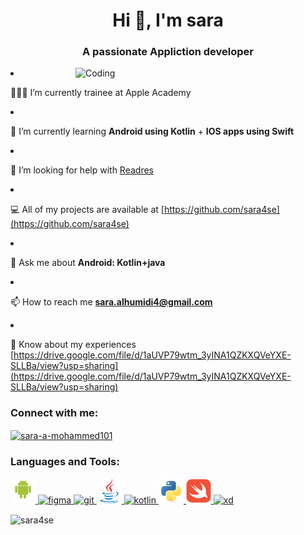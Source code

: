 
<h1 align="center" >Hi 👋, I'm sara</h1>
<h3 align="center">A passionate Appliction developer</h3>
<img align="right" alt="Coding" width="400" src="https://media1.giphy.com/media/LMcB8XospGZO8UQq87/giphy.gif?cid=ecf05e47npj5xbx1zkqzk9en5vaj7uplsoe2r9wp1t92zy8r&rid=giphy.gif&ct=g")

 
- 👩🏻‍💻 I’m currently trainee at Apple Academy 

- 🌱 I’m currently learning **Android using Kotlin** + **IOS apps using Swift**

- 🤝 I’m looking for help with [Readres](https://github.com/sara4se/Readers)

- 💻 All of my projects are available at [https://github.com/sara4se](https://github.com/sara4se)

- 💬 Ask me about **Android: Kotlin+java**

- 📫 How to reach me **sara.alhumidi4@gmail.com**

- 📄 Know about my experiences [https://drive.google.com/file/d/1aUVP79wtm_3yINA1QZKXQVeYXE-SLLBa/view?usp=sharing](https://drive.google.com/file/d/1aUVP79wtm_3yINA1QZKXQVeYXE-SLLBa/view?usp=sharing)

<h3 align="left">Connect with me:</h3>
<p align="left">
<a href="https://linkedin.com/in/sara-a-mohammed101" target="blank"><img align="center" src="https://raw.githubusercontent.com/rahuldkjain/github-profile-readme-generator/master/src/images/icons/Social/linked-in-alt.svg" alt="sara-a-mohammed101" height="30" width="40" /></a>
</p>

<h3 align="left">Languages and Tools:</h3>
<p align="left"> <a href="https://developer.android.com" target="_blank" rel="noreferrer"> <img src="https://raw.githubusercontent.com/devicons/devicon/master/icons/android/android-original-wordmark.svg" alt="android" width="40" height="40"/> </a> <a href="https://www.figma.com/" target="_blank" rel="noreferrer"> <img src="https://www.vectorlogo.zone/logos/figma/figma-icon.svg" alt="figma" width="40" height="40"/> </a> <a href="https://git-scm.com/" target="_blank" rel="noreferrer"> <img src="https://www.vectorlogo.zone/logos/git-scm/git-scm-icon.svg" alt="git" width="40" height="40"/> </a> <a href="https://www.java.com" target="_blank" rel="noreferrer"> <img src="https://raw.githubusercontent.com/devicons/devicon/master/icons/java/java-original.svg" alt="java" width="40" height="40"/> </a> <a href="https://kotlinlang.org" target="_blank" rel="noreferrer"> <img src="https://www.vectorlogo.zone/logos/kotlinlang/kotlinlang-icon.svg" alt="kotlin" width="40" height="40"/> </a> <a href="https://www.python.org" target="_blank" rel="noreferrer"> <img src="https://raw.githubusercontent.com/devicons/devicon/master/icons/python/python-original.svg" alt="python" width="40" height="40"/> </a> <a href="https://developer.apple.com/swift/" target="_blank" rel="noreferrer"> <img src="https://raw.githubusercontent.com/devicons/devicon/master/icons/swift/swift-original.svg" alt="swift" width="40" height="40"/> </a> <a href="https://www.adobe.com/products/xd.html" target="_blank" rel="noreferrer"> <img src="https://cdn.worldvectorlogo.com/logos/adobe-xd.svg" alt="xd" width="40" height="40"/> </a> </p>

<p><img align="center" src="https://github-readme-stats.vercel.app/api/top-langs?username=sara4se&show_icons=true&locale=en&layout=compact" alt="sara4se" /></p>
